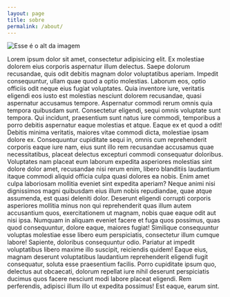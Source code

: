 ```yaml
---
layout: page
title: sobre
permalink: /about/
---
```


![Esse é o alt da imagem](http://67.media.tumblr.com/tumblr_lfe0vt7wN41qe4vt2o1_400.jpg)

Lorem ipsum dolor sit amet, consectetur adipisicing elit. Ex molestiae dolorem eius corporis aspernatur illum delectus. Saepe dolorum recusandae, quis odit debitis magnam dolor voluptatibus aperiam. Impedit consequuntur, ullam quae quod a optio molestias. Laborum eos, optio officiis odit neque eius fugiat voluptates. Quia inventore iure, veritatis eligendi eos iusto est molestias nesciunt dolorem recusandae, quasi aspernatur accusamus tempore. Aspernatur commodi rerum omnis quia tempora quibusdam sunt. Consectetur eligendi, sequi omnis voluptate sunt tempora. Qui incidunt, praesentium sunt natus iure commodi, temporibus a porro debitis aspernatur eaque molestias et atque. Eaque ex et quod a odit! Debitis minima veritatis, maiores vitae commodi dicta, molestiae ipsam dolore ex. Consequuntur cupiditate sequi in, omnis cum reprehenderit corporis eaque iure nam, eius sunt illo rem recusandae accusamus quae necessitatibus, placeat delectus excepturi commodi consequatur doloribus. Voluptates nam placeat eum laborum expedita asperiores molestias sint dolore dolor amet, recusandae nisi rerum enim, libero blanditiis laudantium itaque commodi aliquid officia culpa quasi dolores ea nobis. Enim amet culpa laboriosam mollitia eveniet sint expedita aperiam? Neque animi nisi dignissimos magni quibusdam eius illum nobis repudiandae, quae atque assumenda, est quasi deleniti dolor. Deserunt eligendi corrupti corporis asperiores mollitia minus non qui reprehenderit quas illum autem accusantium quos, exercitationem ut magnam, nobis quae eaque odit aut nisi ipsa. Numquam in aliquam eveniet facere et fuga quos possimus, quas quod consequuntur, dolore eaque, maiores fugiat! Similique consequuntur voluptas molestiae esse libero eum perspiciatis, consectetur illum cumque labore! Sapiente, doloribus consequuntur odio. Pariatur at impedit voluptatibus libero maxime illo suscipit, reiciendis quidem! Eaque eius, magnam deserunt voluptatibus laudantium reprehenderit eligendi fugit consequatur, soluta esse praesentium facilis. Porro cupiditate ipsum quo, delectus aut obcaecati, dolorum repellat iure nihil deserunt perspiciatis ducimus quos facere nesciunt modi labore placeat eligendi. Rem perferendis, adipisci illum illo ut expedita possimus! Est eaque, earum sint.